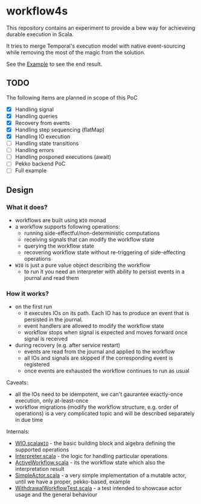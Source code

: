 # workflow4s

This repository contains an experiment to provide a bew way for achieveing durable execution in Scala.

It tries to merge Temporal's execution model with native event-sourcing while removing the
most of the magic from the solution.

See the [Example](src/main/scala/workflow4s/example) to see the end result.

## TODO

The following items are planned in scope of this PoC

- [x] Handling signal
- [x] Handling queries
- [x] Recovery from events
- [x] Handling step sequencing (flatMap)
- [x] Handling IO execution
- [ ] Handling state transitions
- [ ] Handling errors
- [ ] Handling posponed executions (await)
- [ ] Pekko backend PoC
- [ ] Full example

## Design

### What it does?

* workflows are built using `WIO` monad
* a workflow supports following operations:
  * running side-effectful/non-deterministic computations
  * receiving signals that can modify the workflow state
  * querying the workflow state
  * recovering workflow state without re-triggering of side-effecting operations
* `WIO` is just a pure value object describing the workflow
  * to run it you need an interpreter with ability to persist events in a journal and read them

### How it works?

* on the first run
  * it executes IOs on its path. Each IO has to produce an event that is persisted in the journal.
  * event handlers are allowed to modify the workflow state
  * workflow stops when signal is expected and moves forward once signal is received
* during recovery (e.g. after service restart)
  * events are read from the journal and applied to the workflow
  * all IOs and signals are skipped if the corresponding event is registered
  * once events are exhausted the workflow continues to run as usual

Caveats:
* all the IOs need to be idempotent, we can't gaurantee exactly-once execution, only at-least-once
* workflow migrations (modify the workflow structure, e.g. order of operations) is a very complicated topic 
  and will be described separately in due time

Internals:
* [WIO.scala](src%2Fmain%2Fscala%2Fworkflow4s%2Fwio%2FWIO.scala)[`WIO`](src/main/scala/workflow4s/wio/WIO.scala) - the basic building block and algebra defining the supported operations
* [Interpreter.scala](src%2Fmain%2Fscala%2Fworkflow4s%2Fwio%2FInterpreter.scala) - the logic for handling particular operations
* [ActiveWorkflow.scala](src%2Fmain%2Fscala%2Fworkflow4s%2Fwio%2FActiveWorkflow.scala) - its the workflow state which also the interpretation result
* [SimpleActor.scala](src%2Fmain%2Fscala%2Fworkflow4s%2Fwio%2Fsimple%2FSimpleActor.scala) - a very simple implementation of a mutable actor, until we have a proper, pekko-based, example
* [WithdrawalWorkflowTest.scala](src%2Ftest%2Fscala%2Fworkflow4s%2Fexample%2FWithdrawalWorkflowTest.scala) - a test intended to showcase actor usage and the general behaviour
